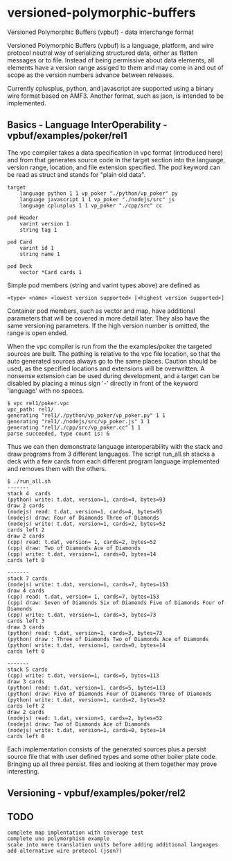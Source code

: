 # versioned-polymorphic-buffers
Versioned Polymorphic Buffers (vpbuf) - data interchange format

Versioned Polymorphic Buffers (vpbuf) is a language, platform, and wire protocol neutral way of serializing structured data, either as flatten messages or to file. Instead of being permissive about data elements, all elements have a version range assiged to them and may come in and out of scope as the version numbers advance between releases.

Currently cplusplus, python, and javascript are supported using a binary wire format based on AMF3. Another format, such as json, is intended to be implemented.

Basics - Language InterOperability - vpbuf/examples/poker/rel1
---------------------------------------------------------------

The vpc compiler takes a data specification in vpc format (introduced here) and from that generates source code in the target section into the language, version range, location, and file extension specified. The pod keyword can be read as struct and stands for "plain old data".

```
target
    language python 1 1 vp_poker "./python/vp_poker" py
    language javascript 1 1 vp_poker "./nodejs/src" js
    language cplusplus 1 1 vp_poker "./cpp/src" cc

pod Header
    varint version 1
    string tag 1

pod Card
    varint id 1
    string name 1

pod Deck
    vector *Card cards 1
```

Simple pod members (string and varint types above) are defined as

```
<type> <name> <lowest version supported> [<highest version supported>]
```

Container pod members, such as vector and map, have additional parameters that will be covered in more detail later. They also have the same versioning parameters. If the high version number is omitted, the range is open ended.

When the vpc compiler is run from the the examples/poker the targeted
sources are built. The pathing is relative to the vpc file location, so that
the auto generated sources always go to the same places. Caution should be used,
as the specified locations and extensions will be overwritten. A nonsense extension can be used during development, and a target can be disabled by placing a minus sign '-' directly in front of the keyword 'language' with no spaces.

```
$ vpc rel1/poker.vpc
vpc_path: rel1/
generating "rel1/./python/vp_poker/vp_poker.py" 1 1
generating "rel1/./nodejs/src/vp_poker.js" 1 1
generating "rel1/./cpp/src/vp_poker.cc" 1 1
parse succeeded, type count is: 6
```
Thus we can then demonstrate language interoperability with the stack and draw programs from 3 different languages.  The script run_all.sh stacks a deck with a few cards from each different program language implemented and removes them with the others.

```
$ ./run_all.sh
-------
stack 4  cards
(python) write: t.dat, version=1, cards=4, bytes=93
draw 2 cards
(nodejs) read: t.dat, version=1, cards=4, bytes=93
(nodejs) draw: Four of Diamonds Three of Diamonds
(nodejs) write: t.dat, version=1, cards=2, bytes=52
cards left 2
draw 2 cards
(cpp) read: t.dat, version= 1, cards=2, bytes=52
(cpp) draw: Two of Diamonds Ace of Diamonds
(cpp) write: t.dat, version=1, cards=0, bytes=14
cards left 0

-------
stack 7 cards
(nodejs) write: t.dat, version=1, cards=7, bytes=153
draw 4 cards
(cpp) read: t.dat, version= 1, cards=7, bytes=153
(cpp) draw: Seven of Diamonds Six of Diamonds Five of Diamonds Four of Diamonds
(cpp) write: t.dat, version=1, cards=3, bytes=73
cards left 3
draw 3 cards
(python) read: t.dat, version=1, cards=3, bytes=73
(python) draw : Three of Diamonds Two of Diamonds Ace of Diamonds
(python) write: t.dat, version=1, cards=0, bytes=14
cards left 0

-------
stack 5 cards
(cpp) write: t.dat, version=1, cards=5, bytes=113
draw 3 cards
(python) read: t.dat, version=1, cards=5, bytes=113
(python) draw: Five of Diamonds Four of Diamonds Three of Diamonds
(python) write: t.dat, version=1, cards=2, bytes=52
cards left 2
draw 2 cards
(nodejs) read: t.dat, version=1, cards=2, bytes=52
(nodejs) draw: Two of Diamonds Ace of Diamonds
(nodejs) write: t.dat, version=1, cards=0, bytes=14
cards left 0
```

Each implementation consists of the generated sources plus a persist source file that with user defined types and some other boiler plate code. Bringing up all three persist.<language extension> files and looking at them together may prove interesting.

Versioning - vpbuf/examples/poker/rel2
---------------------------------------------------------------

TODO
----
    complete map implentation with coverage test
    complete uno polymorphism example
    scale into more translation units before adding additional languages
    add alternative wire protocol (json?)


